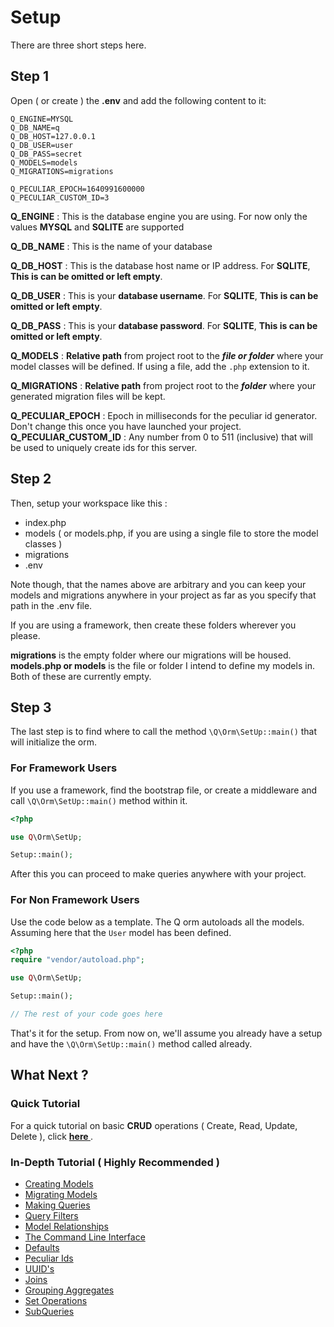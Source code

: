 # Setup
There are three short steps here.

## Step 1
Open ( or create ) the **.env** and add the following content to it:

```
Q_ENGINE=MYSQL
Q_DB_NAME=q
Q_DB_HOST=127.0.0.1
Q_DB_USER=user
Q_DB_PASS=secret
Q_MODELS=models
Q_MIGRATIONS=migrations

Q_PECULIAR_EPOCH=1640991600000
Q_PECULIAR_CUSTOM_ID=3
```

**Q_ENGINE** : This is the database engine you are using. For now only the values **MYSQL** and  **SQLITE** are supported

**Q_DB_NAME** : This is the name of your database

**Q_DB_HOST** : This is the database host name or IP address. For **SQLITE**, **This is can be omitted or left empty**.

**Q_DB_USER** : This is your **database username**. For **SQLITE**, **This is can be omitted or left empty**.

**Q_DB_PASS** : This is your **database password**. For **SQLITE**, **This is can be omitted or left empty**.

**Q_MODELS** : **Relative path** from project root to the ***file or folder*** where your model classes will be defined. If using a file, add the `.php` extension to it.

**Q_MIGRATIONS** : **Relative path** from project root to the ***folder*** where your generated migration files will be kept.

**Q_PECULIAR_EPOCH** : Epoch in milliseconds for the peculiar id generator. Don't change this once you have launched your project.
**Q_PECULIAR_CUSTOM_ID** : Any number from 0 to 511 (inclusive) that will be used to uniquely create ids for this server.

## Step 2
Then, setup your workspace like this :

- index.php
- models ( or models.php, if you are using a single file to store the model classes )
- migrations
- .env

Note though, that the names above are arbitrary and you can keep your models and migrations anywhere in your project as far as you specify that path in the .env file.

If you are using a framework, then create these folders wherever you please.

**migrations** is the empty folder where our migrations will be housed. **models.php or models** is the file or folder I intend to define my models in. Both of these are currently empty.


## Step 3

The last step is to find where to call the method `\Q\Orm\SetUp::main()` that will initialize the orm.

### For Framework Users
If you use a framework, find the bootstrap file, or create a middleware and call `\Q\Orm\SetUp::main()` method within it.

```php
<?php

use Q\Orm\SetUp;

Setup::main();

```

After this you can proceed to make queries anywhere with your project.

### For Non Framework Users

Use the code below as a template. The Q orm autoloads all the models. Assuming here that the `User` model has been defined.

```php
<?php
require "vendor/autoload.php";

use Q\Orm\SetUp;

Setup::main();

// The rest of your code goes here
```

That's it for the setup. From now on, we'll assume you already have a setup and have the `\Q\Orm\SetUp::main()` method called already.

## What Next ?

### Quick Tutorial
For a quick tutorial on basic **CRUD** operations ( Create, Read, Update, Delete ), click **[ here ](tutorial/start.md)**.

### In-Depth Tutorial ( Highly Recommended )

- [ Creating Models ](parts/creating_models.md )
- [ Migrating Models ](parts/migrating_models.md )
- [ Making Queries ](parts/making_queries.md )
- [ Query Filters ](parts/query_filters.md )
- [ Model Relationships ](parts/relationships.md )
- [ The Command Line Interface ](parts/cli.md )
- [ Defaults ](parts/defaults.md )
- [ Peculiar Ids ](parts/peculiar.md)
- [ UUID's ](parts/uuid.md )
- [ Joins ](parts/joins.md )
- [ Grouping Aggregates ](parts/grouping.md )
- [ Set Operations ](parts/sets.md )
- [ SubQueries ](parts/subqueries.md )
